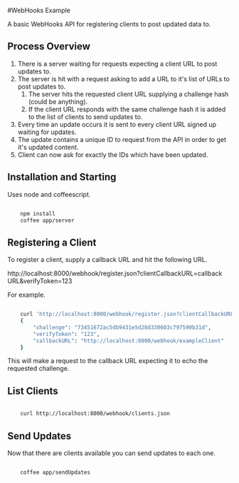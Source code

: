 #WebHooks Example

A basic WebHooks API for registering clients to post updated data to.

## Process Overview
1. There is a server waiting for requests expecting a client URL to post updates to.
2. The server is hit with a request asking to add a URL to it's list of URLs to post updates to.
	1. The server hits the requested client URL supplying a challenge hash (could be anything).
	2. If the client URL responds with the same challenge hash it is added to the list of clients to send updates to.
3. Every time an update occurs it is sent to every client URL signed up waiting for updates.
4. The update contains a unique ID to request from the API in order to get it's updated content.
5. Client can now ask for exactly the IDs which have been updated.

## Installation and Starting

Uses node and coffeescript.

```bash

	npm install
	coffee app/server
```

## Registering a Client

To register a client, supply a callback URL and hit the following URL.

http://localhost:8000/webhook/register.json?clientCallbackURL=callback URL&verifyToken=123

For example.

```bash

	curl 'http://localhost:8000/webhook/register.json?clientCallbackURL=http%3A%2%2Flocalhost%3A8000%2Fwebhook%2FexampleClient&verifyToken=123'
	{
  		"challenge": "73451672ac5db9431e5d28d330603c797590b31d",
  		"verifyToken": "123",
  		"callbackURL": "http://localhost:8000/webhook/exampleClient"
	}
```

This will make a request to the callback URL expecting it to echo the requested challenge.

## List Clients

```bash

	curl http://localhost:8000/webhook/clients.json
```

## Send Updates

Now that there are clients available you can send updates to each one.

```bash

	coffee app/sendUpdates
```
